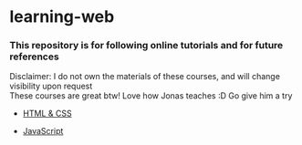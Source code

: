# learning-web

### This repository is for following online tutorials and for future references
Disclaimer: I do not own the materials of these courses, and will change visibility upon request<br />
These courses are great btw! Love how Jonas teaches :D Go give him a try


- [HTML & CSS](https://www.udemy.com/course/design-and-develop-a-killer-website-with-html5-and-css3/)

- [JavaScript](https://www.udemy.com/course/the-complete-javascript-course/)
